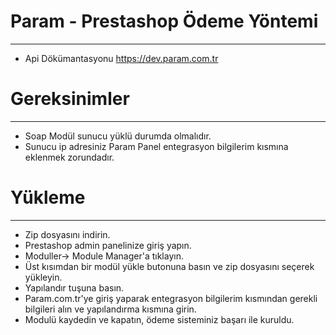 # Param - Prestashop Ödeme Yöntemi
------------
* Api Dökümantasyonu https://dev.param.com.tr

# Gereksinimler
---------------
* Soap Modül sunucu yüklü durumda olmalıdır.
* Sunucu ip adresiniz Param Panel entegrasyon bilgilerim kısmına eklenmek zorundadır.

# Yükleme
---------------
* Zip dosyasını indirin.
* Prestashop admin panelinize giriş yapın.
* Moduller-> Module Manager'a tıklayın.
* Üst kısımdan bir modül yükle butonuna basın ve zip dosyasını seçerek yükleyin.
* Yapılandır tuşuna basın.
* Param.com.tr'ye giriş yaparak entegrasyon bilgilerim kısmından gerekli bilgileri alın ve yapılandırma kısmına girin.
* Modulü kaydedin ve kapatın, ödeme sisteminiz başarı ile kuruldu.


